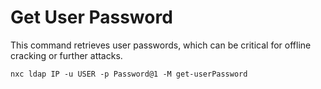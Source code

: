 # Get User Password

This command retrieves user passwords, which can be critical for offline cracking or further attacks.

    nxc ldap IP -u USER -p Password@1 -M get-userPassword

